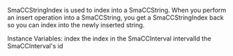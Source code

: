 SmaCCStringIndex is used to index into a SmaCCString. When you perform an insert operation into a SmaCCString, you get a SmaCCStringIndex back so you can index into the newly inserted string.

Instance Variables:
	index	<Integer>	the index in the SmaCCInterval
	intervalId	<Integer>	the SmaCCInterval's id

